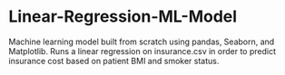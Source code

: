 # Linear-Regression-ML-Model
Machine learning model built from scratch using pandas, Seaborn, and Matplotlib. Runs a linear regression on insurance.csv in order to predict insurance cost based on patient BMI and smoker status.
